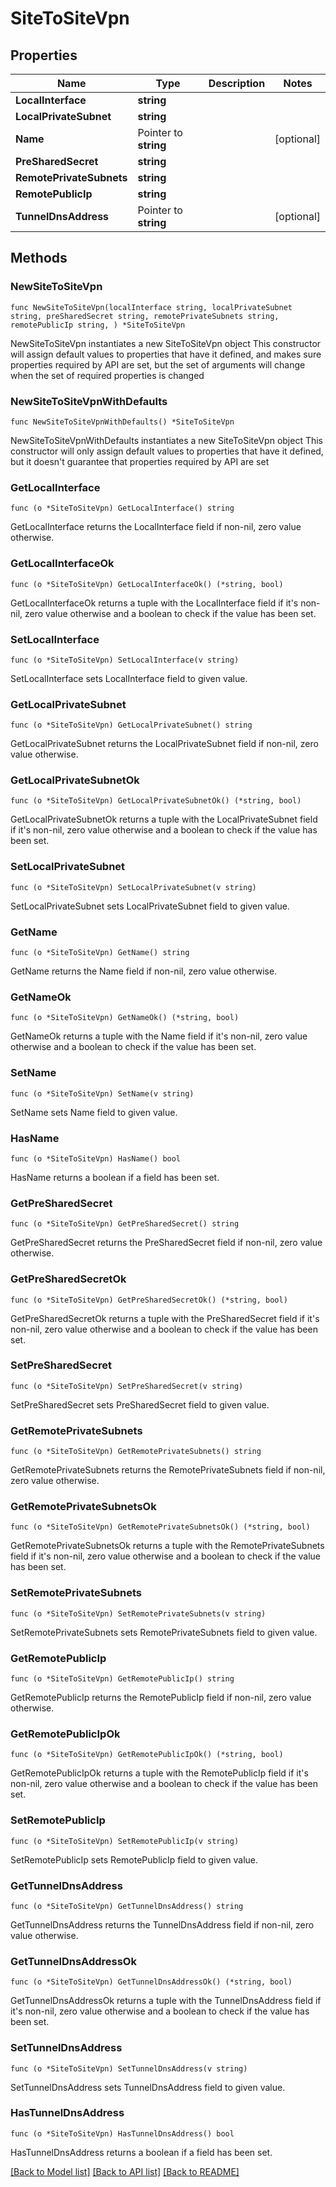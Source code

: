 # SiteToSiteVpn

## Properties

Name | Type | Description | Notes
------------ | ------------- | ------------- | -------------
**LocalInterface** | **string** |  | 
**LocalPrivateSubnet** | **string** |  | 
**Name** | Pointer to **string** |  | [optional] 
**PreSharedSecret** | **string** |  | 
**RemotePrivateSubnets** | **string** |  | 
**RemotePublicIp** | **string** |  | 
**TunnelDnsAddress** | Pointer to **string** |  | [optional] 

## Methods

### NewSiteToSiteVpn

`func NewSiteToSiteVpn(localInterface string, localPrivateSubnet string, preSharedSecret string, remotePrivateSubnets string, remotePublicIp string, ) *SiteToSiteVpn`

NewSiteToSiteVpn instantiates a new SiteToSiteVpn object
This constructor will assign default values to properties that have it defined,
and makes sure properties required by API are set, but the set of arguments
will change when the set of required properties is changed

### NewSiteToSiteVpnWithDefaults

`func NewSiteToSiteVpnWithDefaults() *SiteToSiteVpn`

NewSiteToSiteVpnWithDefaults instantiates a new SiteToSiteVpn object
This constructor will only assign default values to properties that have it defined,
but it doesn't guarantee that properties required by API are set

### GetLocalInterface

`func (o *SiteToSiteVpn) GetLocalInterface() string`

GetLocalInterface returns the LocalInterface field if non-nil, zero value otherwise.

### GetLocalInterfaceOk

`func (o *SiteToSiteVpn) GetLocalInterfaceOk() (*string, bool)`

GetLocalInterfaceOk returns a tuple with the LocalInterface field if it's non-nil, zero value otherwise
and a boolean to check if the value has been set.

### SetLocalInterface

`func (o *SiteToSiteVpn) SetLocalInterface(v string)`

SetLocalInterface sets LocalInterface field to given value.


### GetLocalPrivateSubnet

`func (o *SiteToSiteVpn) GetLocalPrivateSubnet() string`

GetLocalPrivateSubnet returns the LocalPrivateSubnet field if non-nil, zero value otherwise.

### GetLocalPrivateSubnetOk

`func (o *SiteToSiteVpn) GetLocalPrivateSubnetOk() (*string, bool)`

GetLocalPrivateSubnetOk returns a tuple with the LocalPrivateSubnet field if it's non-nil, zero value otherwise
and a boolean to check if the value has been set.

### SetLocalPrivateSubnet

`func (o *SiteToSiteVpn) SetLocalPrivateSubnet(v string)`

SetLocalPrivateSubnet sets LocalPrivateSubnet field to given value.


### GetName

`func (o *SiteToSiteVpn) GetName() string`

GetName returns the Name field if non-nil, zero value otherwise.

### GetNameOk

`func (o *SiteToSiteVpn) GetNameOk() (*string, bool)`

GetNameOk returns a tuple with the Name field if it's non-nil, zero value otherwise
and a boolean to check if the value has been set.

### SetName

`func (o *SiteToSiteVpn) SetName(v string)`

SetName sets Name field to given value.

### HasName

`func (o *SiteToSiteVpn) HasName() bool`

HasName returns a boolean if a field has been set.

### GetPreSharedSecret

`func (o *SiteToSiteVpn) GetPreSharedSecret() string`

GetPreSharedSecret returns the PreSharedSecret field if non-nil, zero value otherwise.

### GetPreSharedSecretOk

`func (o *SiteToSiteVpn) GetPreSharedSecretOk() (*string, bool)`

GetPreSharedSecretOk returns a tuple with the PreSharedSecret field if it's non-nil, zero value otherwise
and a boolean to check if the value has been set.

### SetPreSharedSecret

`func (o *SiteToSiteVpn) SetPreSharedSecret(v string)`

SetPreSharedSecret sets PreSharedSecret field to given value.


### GetRemotePrivateSubnets

`func (o *SiteToSiteVpn) GetRemotePrivateSubnets() string`

GetRemotePrivateSubnets returns the RemotePrivateSubnets field if non-nil, zero value otherwise.

### GetRemotePrivateSubnetsOk

`func (o *SiteToSiteVpn) GetRemotePrivateSubnetsOk() (*string, bool)`

GetRemotePrivateSubnetsOk returns a tuple with the RemotePrivateSubnets field if it's non-nil, zero value otherwise
and a boolean to check if the value has been set.

### SetRemotePrivateSubnets

`func (o *SiteToSiteVpn) SetRemotePrivateSubnets(v string)`

SetRemotePrivateSubnets sets RemotePrivateSubnets field to given value.


### GetRemotePublicIp

`func (o *SiteToSiteVpn) GetRemotePublicIp() string`

GetRemotePublicIp returns the RemotePublicIp field if non-nil, zero value otherwise.

### GetRemotePublicIpOk

`func (o *SiteToSiteVpn) GetRemotePublicIpOk() (*string, bool)`

GetRemotePublicIpOk returns a tuple with the RemotePublicIp field if it's non-nil, zero value otherwise
and a boolean to check if the value has been set.

### SetRemotePublicIp

`func (o *SiteToSiteVpn) SetRemotePublicIp(v string)`

SetRemotePublicIp sets RemotePublicIp field to given value.


### GetTunnelDnsAddress

`func (o *SiteToSiteVpn) GetTunnelDnsAddress() string`

GetTunnelDnsAddress returns the TunnelDnsAddress field if non-nil, zero value otherwise.

### GetTunnelDnsAddressOk

`func (o *SiteToSiteVpn) GetTunnelDnsAddressOk() (*string, bool)`

GetTunnelDnsAddressOk returns a tuple with the TunnelDnsAddress field if it's non-nil, zero value otherwise
and a boolean to check if the value has been set.

### SetTunnelDnsAddress

`func (o *SiteToSiteVpn) SetTunnelDnsAddress(v string)`

SetTunnelDnsAddress sets TunnelDnsAddress field to given value.

### HasTunnelDnsAddress

`func (o *SiteToSiteVpn) HasTunnelDnsAddress() bool`

HasTunnelDnsAddress returns a boolean if a field has been set.


[[Back to Model list]](../README.md#documentation-for-models) [[Back to API list]](../README.md#documentation-for-api-endpoints) [[Back to README]](../README.md)


